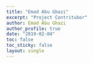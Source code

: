```yaml
---
title: "Emad Abu Ghazi"
excerpt: "Project Contritubor"
author: Emad Abu Ghazi
author_profile: true
date: "2019-02-04"
toc: false
toc_sticky: false
layout: single
---
```


